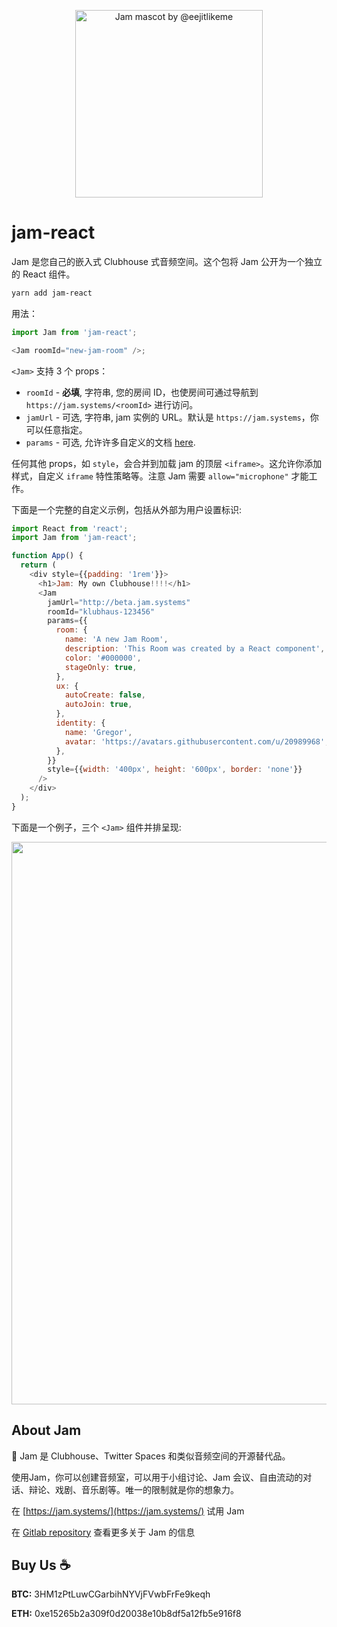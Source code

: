 <p align="center">
  <img title='Jam mascot by @eejitlikeme'
       src="https://jam.systems/img/jam.jpg"
       width="300"
       height="300"/>
</p>

# jam-react

Jam 是您自己的嵌入式 Clubhouse 式音频空间。这个包将 Jam 公开为一个独立的 React 组件。

```sh
yarn add jam-react
```

用法：

```js
import Jam from 'jam-react';

<Jam roomId="new-jam-room" />;
```

`<Jam>` 支持 3 个 props：

- `roomId` - **必填**, 字符串, 您的房间 ID，也使房间可通过导航到 `https://jam.systems/<roomId>` 进行访问。
- `jamUrl` - 可选, 字符串, jam 实例的 URL。默认是 `https://jam.systems`，你可以任意指定。
- `params` - 可选, 允许许多自定义的文档 [here](https://gitlab.com/jam-systems/jam#room-configuration-via-url).

任何其他 props，如 `style`，会合并到加载 jam 的顶层 `<iframe>`。这允许你添加样式，自定义 `iframe` 特性策略等。注意 Jam 需要 `allow="microphone"` 才能工作。

下面是一个完整的自定义示例，包括从外部为用户设置标识:

```js
import React from 'react';
import Jam from 'jam-react';

function App() {
  return (
    <div style={{padding: '1rem'}}>
      <h1>Jam: My own Clubhouse!!!!</h1>
      <Jam
        jamUrl="http://beta.jam.systems"
        roomId="klubhaus-123456"
        params={{
          room: {
            name: 'A new Jam Room',
            description: 'This Room was created by a React component',
            color: '#000000',
            stageOnly: true,
          },
          ux: {
            autoCreate: false,
            autoJoin: true,
          },
          identity: {
            name: 'Gregor',
            avatar: 'https://avatars.githubusercontent.com/u/20989968',
          },
        }}
        style={{width: '400px', height: '600px', border: 'none'}}
      />
    </div>
  );
}
```

下面是一个例子，三个 `<Jam>` 组件并排呈现:

<p align="center">
  <img src="https://i.imgur.com/nmYENw9.png"
       width="900"/>
</p>

## About Jam

🍞 Jam 是 Clubhouse、Twitter Spaces 和类似音频空间的开源替代品。

使用Jam，你可以创建音频室，可以用于小组讨论、Jam 会议、自由流动的对话、辩论、戏剧、音乐剧等。唯一的限制就是你的想象力。


 在 [https://jam.systems/](https://jam.systems/) 试用 Jam

在 [Gitlab repository](https://gitlab.com/jam-systems/jam/) 查看更多关于 Jam 的信息

## Buy Us ☕

**BTC:** 3HM1zPtLuwCGarbihNYVjFVwbFrFe9keqh

**ETH:** 0xe15265b2a309f0d20038e10b8df5a12fb5e916f8
